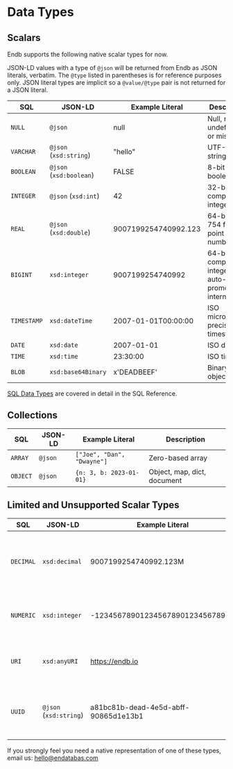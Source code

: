 # Data Types

## Scalars

Endb supports the following native scalar types for now.

JSON-LD values with a type of `@json` will be returned from Endb as JSON literals, verbatim.
The `@type` listed in parentheses is for reference purposes only.
JSON literal types are implicit so a `@value/@type` pair is not returned for a JSON literal.

| SQL         | JSON-LD                 | Example Literal      | Description                           |
|-------------|-------------------------|----------------------|---------------------------------------|
| `NULL`      | `@json`                 | null                 | Null, nil, undefined, or missing      |
| `VARCHAR`   | `@json` (`xsd:string`)  | "hello"              | UTF-8 string                          |
| `BOOLEAN`   | `@json` (`xsd:boolean`) | FALSE                | 8-bit boolean                         |
| `INTEGER`   | `@json` (`xsd:int`)     | 42                   | 32-bit two's complement integer (?)   |
| `REAL`      | `@json` (`xsd:double`)  | 9007199254740992.123 | 64-bit IEEE 754 floating point number |
| `BIGINT`    | `xsd:integer`           | 9007199254740992     | 64-bit two's complement integer, auto-promoted internally |
| `TIMESTAMP` | `xsd:dateTime`          | 2007-01-01T00:00:00  | ISO microsecond precision timestamp   |
| `DATE`      | `xsd:date`              | 2007-01-01           | ISO date                              |
| `TIME`      | `xsd:time`              | 23:30:00             | ISO time                              |
| `BLOB`      | `xsd:base64Binary`      | x'DEADBEEF'          | Binary large object                   |

[SQL Data Types](../sql/data_types.md) are covered in detail in the SQL Reference.

## Collections

| SQL         | JSON-LD            | Example Literal                      | Description                 |
|-------------|--------------------|--------------------------------------|-----------------------------|
| `ARRAY`     | `@json`            | `["Joe", "Dan", "Dwayne"]`           | Zero-based array            |
| `OBJECT`    | `@json`            | `{n: 3, b: 2023-01-01}`              | Object, map, dict, document |

## Limited and Unsupported Scalar Types

| SQL         | JSON-LD                | Example Literal                      | Description                                                                |
|-------------|------------------------|--------------------------------------|----------------------------------------------------------------------------|
| `DECIMAL`   | `xsd:decimal`          | 9007199254740992.123M                | Arbitrary precision decimal. Limited support. Use 2 `BIGINT`s or `VARCHAR` |
| `NUMERIC`   | `xsd:integer`          | -123456789012345678901234567890N     | Arbitrary precision integer. Unsupported. Use `VARCHAR`                    |
| `URI`       | `xsd:anyURI`           | https://endb.io                      | Uniform Resource Identifier. Unsupported. Use `VARCHAR`                    |
| `UUID`      | `@json` (`xsd:string`) | a81bc81b-dead-4e5d-abff-90865d1e13b1 | 128-bit Universally Unique Identifier. Unsupported. Use `VARCHAR`          |

If you strongly feel you need a native representation of one of these types, email us: [hello@endatabas.com](mailto:hello@endatabas.com)
